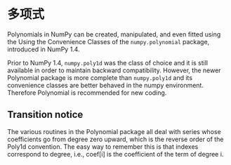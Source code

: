 # 多项式

Polynomials in NumPy can be created, manipulated, and even fitted using the Using the Convenience Classes of the ``numpy.polynomial`` package, introduced in NumPy 1.4.

Prior to NumPy 1.4, ``numpy.poly1d`` was the class of choice and it is still available in order to maintain backward compatibility. However, the newer Polynomial package is more complete than ``numpy.poly1d`` and its convenience classes are better behaved in the numpy environment. Therefore Polynomial is recommended for new coding.

## Transition notice

The various routines in the Polynomial package all deal with series whose coefficients go from degree zero upward, which is the reverse order of the Poly1d convention. The easy way to remember this is that indexes correspond to degree, i.e., coef[i] is the coefficient of the term of degree i.